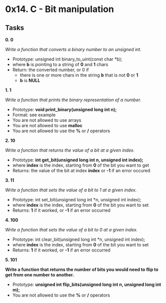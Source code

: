 # 0x14. C - Bit manipulation

## Tasks

**0. 0**

*Write a function that converts a binary number to an unsigned int.*
   - Prototype: unsigned int binary_to_uint(const char *b);
   - where **b** is pointing to a string of **0** and **1** chars
   - Return: the converted number, or 0 if
       - there is one or more chars in the string **b** that is not **0** or **1**
       - **b** is **NULL**

**1. 1**

*Write a function that prints the binary representation of a number.*
   - Prototype: **void print_binary(unsigned long int n);**
   - Format: see example
   - You are not allowed to use arrays
   - You are not allowed to use **malloc**
   - You are not allowed to use the **%** or **/** operators

**2. 10**

*Write a function that returns the value of a bit at a given index.*
   - Prototype: **int get_bit(unsigned long int n, unsigned int index);**
   - where **index** is the index, starting from **0** of the bit you want to get
   - Returns: the value of the bit at index **index** or **-1** if an error occured


**3. 11**

*Write a function that sets the value of a bit to 1 at a given index.*
   - Prototype: int set_bit(unsigned long int *n, unsigned int index);
   - where **index** is the index, starting from **0** of the bit you want to set
   - Returns: **1** if it worked, or **-1** if an error occurred


**4. 100**

*Write a function that sets the value of a bit to 0 at a given index.*
   - Prototype: int clear_bit(unsigned long int *n, unsigned int index);
   - where **index** is the index, starting from **0** of the bit you want to set
   - Returns: **1** if it worked, or **-1** if an error occurred

**5. 101**

**Write a function that returns the number of bits you would need to flip to get from one number to another.**
   - Prototype: **unsigned int flip_bits(unsigned long int n, unsigned long int m);**
   - You are not allowed to use the **%** or **/** operators




